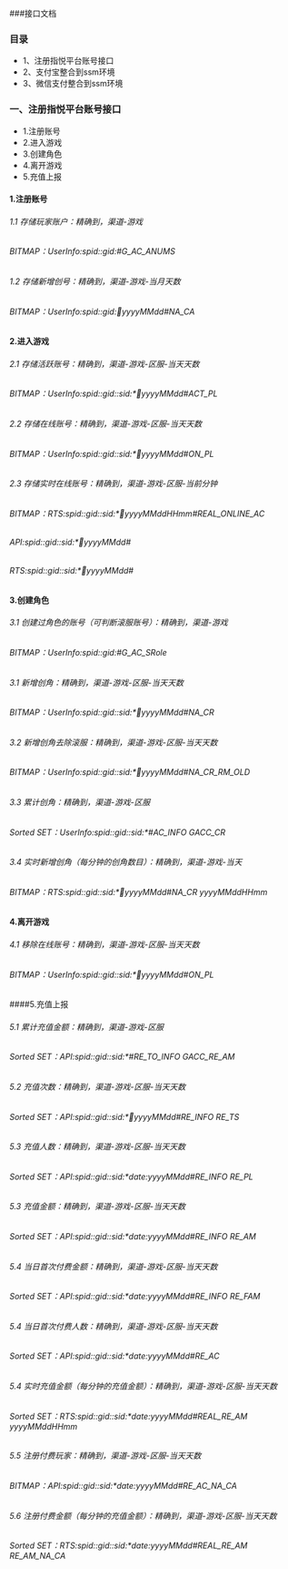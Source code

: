 ###接口文档
### 目录
- 1、注册指悦平台账号接口
- 2、支付宝整合到ssm环境
- 3、微信支付整合到ssm环境

### 一、注册指悦平台账号接口
- 1.注册账号
- 2.进入游戏
- 3.创建角色
- 4.离开游戏
- 5.充值上报

#### 1.注册账号

###### 1.1 存储玩家账户：精确到，渠道-游戏
###### BITMAP：UserInfo:spid:*:gid:*#G_AC_ANUMS

###### 1.2 存储新增创号：精确到，渠道-游戏-当月天数
###### BITMAP：UserInfo:spid:*:gid:*:date:yyyyMMdd#NA_CA

#### 2.进入游戏
###### 2.1 存储活跃账号：精确到，渠道-游戏-区服-当天天数
###### BITMAP：UserInfo:spid:*:gid:*:sid:*:date:yyyyMMdd#ACT_PL

###### 2.2 存储在线账号：精确到，渠道-游戏-区服-当天天数
###### BITMAP：UserInfo:spid:*:gid:*:sid:*:date:yyyyMMdd#ON_PL

###### 2.3 存储实时在线账号：精确到，渠道-游戏-区服-当前分钟
###### BITMAP：RTS:spid:*:gid:*:sid:*:date:yyyyMMddHHmm#REAL_ONLINE_AC

###### API:spid:*:gid:*:sid:*:date:yyyyMMdd#
###### RTS:spid:*:gid:*:sid:*:date:yyyyMMdd#

#### 3.创建角色
###### 3.1 创建过角色的账号（可判断滚服账号）：精确到，渠道-游戏
###### BITMAP：UserInfo:spid:*:gid:*#G_AC_SRole

###### 3.1 新增创角：精确到，渠道-游戏-区服-当天天数
###### BITMAP：UserInfo:spid:*:gid:*:sid:*:date:yyyyMMdd#NA_CR

###### 3.2 新增创角去除滚服：精确到，渠道-游戏-区服-当天天数
###### BITMAP：UserInfo:spid:*:gid:*:sid:*:date:yyyyMMdd#NA_CR_RM_OLD

###### 3.3 累计创角：精确到，渠道-游戏-区服
###### Sorted SET：UserInfo:spid:*:gid:*:sid:*#AC_INFO GACC_CR

###### 3.4 实时新增创角（每分钟的创角数目）：精确到，渠道-游戏-当天 
###### BITMAP：RTS:spid:*:gid:*:sid:*:date:yyyyMMdd#NA_CR yyyyMMddHHmm

#### 4.离开游戏
###### 4.1 移除在线账号：精确到，渠道-游戏-区服-当天天数
###### BITMAP：UserInfo:spid:*:gid:*:sid:*:date:yyyyMMdd#ON_PL

####5.充值上报
###### 5.1 累计充值金额：精确到，渠道-游戏-区服
###### Sorted SET：API:spid:*:gid:*:sid:*#RE_TO_INFO GACC_RE_AM

###### 5.2 充值次数：精确到，渠道-游戏-区服-当天天数
###### Sorted SET：API:spid:*:gid:*:sid:*:date:yyyyMMdd#RE_INFO RE_TS

###### 5.3 充值人数：精确到，渠道-游戏-区服-当天天数
###### Sorted SET：API:spid:*:gid:*:sid:*date:yyyyMMdd#RE_INFO RE_PL

###### 5.3 充值金额：精确到，渠道-游戏-区服-当天天数
###### Sorted SET：API:spid:*:gid:*:sid:*date:yyyyMMdd#RE_INFO RE_AM

###### 5.4 当日首次付费金额：精确到，渠道-游戏-区服-当天天数
###### Sorted SET：API:spid:*:gid:*:sid:*date:yyyyMMdd#RE_INFO RE_FAM

###### 5.4 当日首次付费人数：精确到，渠道-游戏-区服-当天天数
###### Sorted SET：API:spid:*:gid:*:sid:*date:yyyyMMdd#RE_AC 

###### 5.4 实时充值金额（每分钟的充值金额）：精确到，渠道-游戏-区服-当天天数
###### Sorted SET：RTS:spid:*:gid:*:sid:*date:yyyyMMdd#REAL_RE_AM yyyyMMddHHmm

###### 5.5 注册付费玩家：精确到，渠道-游戏-区服-当天天数
###### BITMAP：API:spid:*:gid:*:sid:*date:yyyyMMdd#RE_AC_NA_CA 

###### 5.6 注册付费金额（每分钟的充值金额）：精确到，渠道-游戏-区服-当天天数
###### Sorted SET：RTS:spid:*:gid:*:sid:*date:yyyyMMdd#REAL_RE_AM RE_AM_NA_CA

